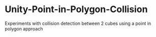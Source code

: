 # Unity-Point-in-Polygon-Collision
Experiments with collision detection between 2 cubes using a point in polygon approach
